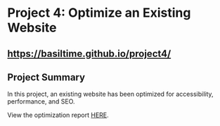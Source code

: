 Project 4: Optimize an Existing Website
============

https://basiltime.github.io/project4/
-------------------------------------

**Project Summary** 
-----------------
In this project, an existing website has been optimized for accessibility, performance, and SEO. 

View the optimization report [HERE](https://docs.google.com/presentation/d/1qJ2VmvqY7gNIpqvTpEAEqBED2jCnZH9iA2BPUZV7GOU/edit#slide=id.gc94b87c039_2_0).
